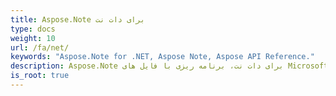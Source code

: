 ```yaml
---
title: Aspose.Note برای دات نت
type: docs
weight: 10
url: /fa/net/
keywords: "Aspose.Note for .NET, Aspose Note, Aspose API Reference."
description: Aspose.Note برای دات نت، برنامه ریزی با فایل های Microsoft OneNote بدون Microsoft Office Automation امکان پذیر است.
is_root: true
---
```

